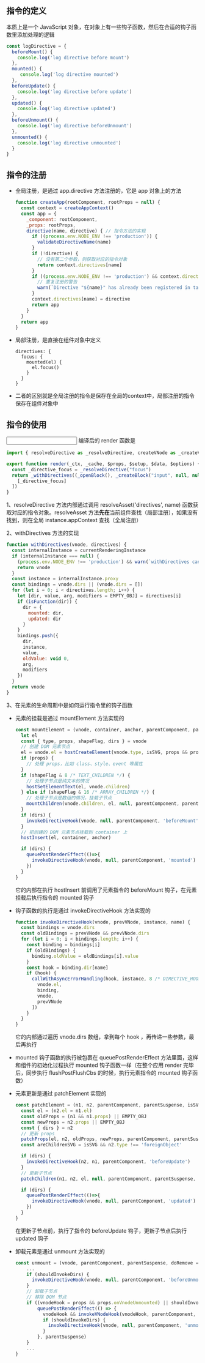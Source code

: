 ## 指令的定义

本质上是一个 JavaScript 对象，在对象上有一些钩子函数，然后在合适的钩子函数里添加处理的逻辑

```javascript
const logDirective = {
  beforeMount() {
    console.log('log directive before mount')
  },
  mounted() {
     console.log('log directive mounted')
  },
  beforeUpdate() {
    console.log('log directive before update')
  },
  updated() {
    console.log('log directive updated')
  },
  beforeUnmount() {
    console.log('log directive beforeUnmount')
  },
  unmounted() {
    console.log('log directive unmounted')
  }
}
```



## 指令的注册

- 全局注册，是通过 app.directive 方法注册的，它是 app 对象上的方法

  ```javascript
  function createApp(rootComponent, rootProps = null) {
    const context = createAppContext()
    const app = {
      _component: rootComponent,
      _props: rootProps,
      directive(name, directive) { // 指令方法的实现
        if ((process.env.NODE_ENV !== 'production')) {
          validateDirectiveName(name)
        }
        if (!directive) {
          // 没有第二个参数，则获取对应的指令对象
          return context.directives[name]
        }
        if ((process.env.NODE_ENV !== 'production') && context.directives[name]) {
          // 重复注册的警告
          warn(`Directive "${name}" has already been registered in target app.`)
        }
        context.directives[name] = directive
        return app
      }
    }
    return app
  }
  ```

- 局部注册，是直接在组件对象中定义

  ```vue
  directives: {
    focus: {
      mounted(el) {
        el.focus()
      }
    }
  }
  ```

- 二者的区别就是全局注册的指令是保存在全局的context中，局部注册的指令保存在组件对象中

  

## 指令的使用

<input v-focus /> 编译后的 render 函数是

```javascript
import { resolveDirective as _resolveDirective, createVNode as _createVNode, withDirectives as _withDirectives, openBlock as _openBlock, createBlock as _createBlock } from "vue"

export function render(_ctx, _cache, $props, $setup, $data, $options) {
  const _directive_focus = _resolveDirective("focus")
  return _withDirectives((_openBlock(), _createBlock("input", null, null, 512 /* NEED_PATCH */)), [
    [_directive_focus]
  ])
}
```

1、resolveDirective 方法内部通过调用 resolveAsset('directives', name) 函数获取对应的指令对象。resolveAsset 方法**先在**当前组件查找（局部注册），如果没有找到，则在全局 instance.appContext 查找（全局注册）

2、withDirectives 方法的实现

```javascript
function withDirectives(vnode, directives) {
  const internalInstance = currentRenderingInstance
  if (internalInstance === null) {
    (process.env.NODE_ENV !== 'production') && warn(`withDirectives can only be used inside render functions.`)
    return vnode
  }
  const instance = internalInstance.proxy
  const bindings = vnode.dirs || (vnode.dirs = [])
  for (let i = 0; i < directives.length; i++) {
    let [dir, value, arg, modifiers = EMPTY_OBJ] = directives[i]
    if (isFunction(dir)) {
      dir = {
        mounted: dir,
        updated: dir
      }
    }
    bindings.push({
      dir,
      instance,
      value,
      oldValue: void 0,
      arg,
      modifiers
    })
  }
  return vnode
}
```

3、在元素的生命周期中是如何运行指令里的钩子函数

- 元素的挂载是通过 mountElement 方法实现的

  ```javascript
  const mountElement = (vnode, container, anchor, parentComponent, parentSuspense, isSVG, optimized) => {
    let el
    const { type, props, shapeFlag, dirs } = vnode
    // 创建 DOM 元素节点
    el = vnode.el = hostCreateElement(vnode.type, isSVG, props && props.is)
    if (props) {
      // 处理 props，比如 class、style、event 等属性
    }
    if (shapeFlag & 8 /* TEXT_CHILDREN */) {
      // 处理子节点是纯文本的情况
      hostSetElementText(el, vnode.children)
    } else if (shapeFlag & 16 /* ARRAY_CHILDREN */) {
      // 处理子节点是数组的情况，挂载子节点
      mountChildren(vnode.children, el, null, parentComponent, parentSuspense, isSVG && type !== 'foreignObject', optimized || !!vnode.dynamicChildren)
    }
    if (dirs) {
      invokeDirectiveHook(vnode, null, parentComponent, 'beforeMount')
    }
    // 把创建的 DOM 元素节点挂载到 container 上
    hostInsert(el, container, anchor)
  
    if (dirs) {
      queuePostRenderEffect(()=>{ 
        invokeDirectiveHook(vnode, null, parentComponent, 'mounted')
      })
    }
  }
  ```

  它的内部在执行 hostInsert 前调用了元素指令的 beforeMount 钩子，在元素挂载后执行指令的 mounted 钩子

- 钩子函数的执行是通过 invokeDirectiveHook 方法实现的

  ```javascript
  function invokeDirectiveHook(vnode, prevVNode, instance, name) {
    const bindings = vnode.dirs
    const oldBindings = prevVNode && prevVNode.dirs
    for (let i = 0; i < bindings.length; i++) {
      const binding = bindings[i]
      if (oldBindings) {
        binding.oldValue = oldBindings[i].value
      }
      const hook = binding.dir[name]
      if (hook) {
        callWithAsyncErrorHandling(hook, instance, 8 /* DIRECTIVE_HOOK */, [
          vnode.el,
          binding,
          vnode,
          prevVNode
        ])
      }
    }
  }
  ```

  它的内部通过遍历 vnode.dirs 数组，拿到每个 hook ，再传递一些参数，最后再执行

- mounted 钩子函数的执行被包裹在 queuePostRenderEffect 方法里面，这样和组件的初始化过程执行 mounted 钩子函数一样（在整个应用 render 完毕后，同步执行 flushPostFlushCbs 的时候，执行元素指令的 mounted 钩子函数）

- 元素更新是通过 patchElement 实现的

  ```javascript
  const patchElement = (n1, n2, parentComponent, parentSuspense, isSVG, optimized) => {
    const el = (n2.el = n1.el)
    const oldProps = (n1 && n1.props) || EMPTY_OBJ
    const newProps = n2.props || EMPTY_OBJ
    const { dirs } = n2
    // 更新 props
    patchProps(el, n2, oldProps, newProps, parentComponent, parentSuspense, isSVG)
    const areChildrenSVG = isSVG && n2.type !== 'foreignObject'
  
    if (dirs) {
      invokeDirectiveHook(n2, n1, parentComponent, 'beforeUpdate')
    }
    // 更新子节点
    patchChildren(n1, n2, el, null, parentComponent, parentSuspense, areChildrenSVG)
  
    if (dirs) {
      queuePostRenderEffect(()=>{
        invokeDirectiveHook(vnode, null, parentComponent, 'updated')
      })
    }
  }
  ```

  在更新子节点前，执行了指令的 beforeUpdate 钩子，更新子节点后执行 updated 钩子

- 卸载元素是通过 unmount 方法实现的

  ```javascript
  const unmount = (vnode, parentComponent, parentSuspense, doRemove = false) => {
      ...
      if (shouldInvokeDirs) {
        invokeDirectiveHook(vnode, null, parentComponent, 'beforeUnmount')
      }
      // 卸载子节点
      // 移除 DOM 节点
      if ((vnodeHook = props && props.onVnodeUnmounted) || shouldInvokeDirs) {
          queuePostRenderEffect(() => {
            vnodeHook && invokeVNodeHook(vnodeHook, parentComponent, vnode)
            if (shouldInvokeDirs) {
              invokeDirectiveHook(vnode, null, parentComponent, 'unmounted')
            }
          }, parentSuspense)
      }
      ...
  }
  ```

  

















